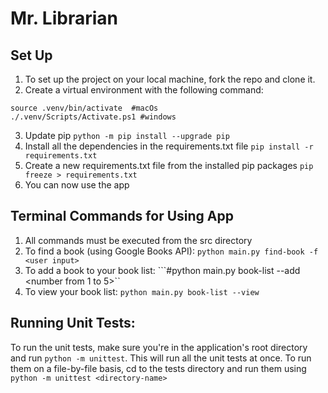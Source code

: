 # Mr. Librarian

## Set Up
1. To set up the project on your local machine, fork the repo and clone it.
2. Create a virtual environment with the following command:
```
source .venv/bin/activate  #macOs
./.venv/Scripts/Activate.ps1 #windows
```
3. Update pip `python -m pip install --upgrade pip`
4. Install all the dependencies in the requirements.txt file `pip install -r requirements.txt`
5. Create a new requirements.txt file from the installed pip packages `pip freeze > requirements.txt`
6. You can now use the app

## Terminal Commands for Using App
1. All commands must be executed from the src directory
2. To find a book (using Google Books API):
```python main.py find-book -f <user input>```
4. To add a book to your book list:
```#python main.py book-list --add <number from 1 to 5>``
6. To view your book list:
```python main.py book-list --view```

## Running Unit Tests:
To run the unit tests, make sure you're in the application's root directory and run `python -m unittest`.
This will run all the unit tests at once. To run them on a file-by-file basis, cd to the tests directory and run them using `python -m unittest <directory-name>`

